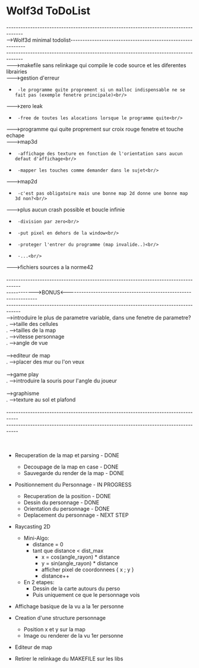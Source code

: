 # Wolf3d ToDoList<br/>
-------------------------------------------------------------------------------------<br/>
-->Wolf3d minimal todolist-----------------------------------------------------------<br/>
-------------------------------------------------------------------------------------<br/>
--->makefile sans relinkage qui compile le code source et les diferentes librairies<br/>
--->gestion d'erreur<br/>
-      -le programme quite proprement si un malloc indispensable ne se fait pas (exemple fenetre principale)<br/>
--->zero leak<br/>
-      -free de toutes les alocations lorsque le programme quite<br/>
--->programme qui quite proprement sur croix rouge fenetre et touche echape<br/>
--->map3d<br/>
-      -affichage des texture en fonction de l'orientation sans aucun defaut d'affichage<br/>
-      -mapper les touches comme demander dans le sujet<br/>
--->map2d<br/>
-      -c'est pas obligatoire mais une bonne map 2d donne une bonne map 3d non?<br/>
--->plus aucun crash possible et boucle infinie<br/>
-      -division par zero<br/>
-      -put pixel en dehors de la window<br/>
-      -proteger l'entrer du programme (map invalide..)<br/>
-      -...<br/>
--->fichiers sources a la norme42<br/>
  <br/>
------------------------------------------------------------------------------------<br/>
------------>BONUS<-----------------------------------------------------------------<br/>
------------------------------------------------------------------------------------<br/>
-->introduire le plus de parametre variable, dans une fenetre de parametre?<br/>
.        -->taille des cellules<br/>
.        -->tailles de la map<br/>
.        -->vitesse personnage<br/>
.        -->angle de vue<br/>
        <br/>
-->editeur de map<br/>
.      -->placer des mur ou l'on veux<br/>
      <br/>
-->game play<br/>
.      -->introduire la souris pour l'angle du joueur<br/>
  <br/>
-->graphisme<br/>
.      -->texture au sol et plafond<br/>
<br/>
-----------------------------------------------------------------------------------<br/>
-----------------------------------------------------------------------------------<br/>
<br/>
<br/>
- Recuperation de la map et parsing - DONE
  - Decoupage de la map en case - DONE
  - Sauvegarde du render de la map - DONE

- Positionnement du Personnage - IN PROGRESS
  - Recuperation de la position - DONE
  - Dessin du personnage - DONE
  - Orientation du personnage - DONE
  - Deplacement du personnage - NEXT STEP

- Raycasting 2D
  - Mini-Algo:
    - distance = 0
    - tant que distance < dist_max
      - x = cos(angle_rayon) * distance
      - y = sin(angle_rayon) * distance
      - afficher pixel de coordonnees { x ; y }
      - distance++
  - En 2 etapes:
    - Dessin de la carte autours du perso
    - Puis uniquement ce que le personnage vois

- Affichage basique de la vu a la 1er personne

- Creation d'une structure personnage
  - Position x et y sur la map
  - Image ou renderer de la vu 1er personne

- Editeur de map

- Retirer le relinkage du MAKEFILE sur les libs

